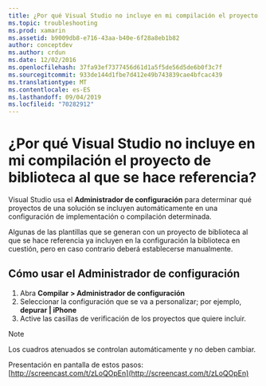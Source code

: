 ```yaml
---
title: ¿Por qué Visual Studio no incluye en mi compilación el proyecto de biblioteca al que se hace referencia?
ms.topic: troubleshooting
ms.prod: xamarin
ms.assetid: b9009db8-e716-43aa-b40e-6f28a8eb1b82
author: conceptdev
ms.author: crdun
ms.date: 12/02/2016
ms.openlocfilehash: 37fa93ef7377456d61d1a5f5de56d5de6b0f3c7f
ms.sourcegitcommit: 933de144d1fbe7d412e49b743839cae4bfcac439
ms.translationtype: MT
ms.contentlocale: es-ES
ms.lasthandoff: 09/04/2019
ms.locfileid: "70282912"
---
```

# <a name="why-doesnt-visual-studio-include-my-referenced-library-project-in-my-build"></a>¿Por qué Visual Studio no incluye en mi compilación el proyecto de biblioteca al que se hace referencia?

Visual Studio usa el **Administrador de configuración** para determinar qué proyectos de una solución se incluyen automáticamente en una configuración de implementación o compilación determinada.

Algunas de las plantillas que se generan con un proyecto de biblioteca al que se hace referencia ya incluyen en la configuración la biblioteca en cuestión, pero en caso contrario deberá establecerse manualmente.

## <a name="how-to-use-the-configuration-manager"></a>Cómo usar el Administrador de configuración

1. Abra **Compilar > Administrador de configuración**
2. Seleccionar la configuración que se va a personalizar; por ejemplo, **depurar | iPhone**
3. Active las casillas de verificación de los proyectos que quiere incluir.

> [!NOTE]
> Los cuadros atenuados se controlan automáticamente y no deben cambiar.

Presentación en pantalla de estos pasos:[http://screencast.com/t/zLoQOpEn](http://screencast.com/t/zLoQOpEn)
